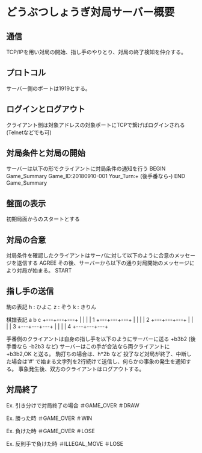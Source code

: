 # どうぶつしょうぎ対局サーバー概要

## 通信

TCP/IPを用い対局の開始、指し手のやりとり、対局の終了検知を仲介する。

## プロトコル

サーバー側のポートは1919とする。

## ログインとログアウト

クライアント側は対象アドレスの対象ポートにTCPで繋げばログインされる(Telnetなどでも可)

## 対局条件と対局の開始

サーバーは以下の形でクライアントに対局条件の通知を行う
BEGIN Game_Summary
Game_ID:20180910-001
Your_Turn:+ (後手番なら-)
END Game_Summary

## 盤面の表示

初期局面からのスタートとする

## 対局の合意

対局条件を確認したクライアントはサーバに対して以下のように合意のメッセージを送信する
AGREE
その後、サーバーから以下の通り対局開始のメッセージにより対局が始まる。
START

## 指し手の送信

駒の表記
h : ひよこ
z : ぞう
k : きりん

棋譜表記
  a   b   c
+---+---+---+
|   |   |   | 1
+---+---+---+
|   |   |   | 2
+---+---+---+
|   |   |   | 3
+---+---+---+
|   |   |   | 4
+---+---+---+

手番側のクライアントは自身の指し手を以下のようにサーバーに送る
+b3b2 (後手番なら -b2b3 など)
サーバーはこの手が合法なら両クライアントに
+b3b2,OK
と送る。
駒打ちの場合は、h*2b など
投了など対局が終了、中断した場合は'#' で始まる文字列を2行続けて送信し、何らかの事象の発生を通知する。
事象発生後、双方のクライアントはログアウトする。

## 対局終了

Ex. 引き分けで対局終了の場合
＃GAME_OVER
＃DRAW

Ex. 勝った時
＃GAME_OVER
＃WIN

Ex. 負けた時
＃GAME_OVER
＃LOSE

Ex. 反則手で負けた時
＃ILLEGAL_MOVE
＃LOSE